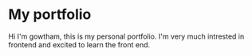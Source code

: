 # My portfolio
Hi I'm gowtham, this is my personal portfolio.
I'm very much intrested in frontend and excited to learn the front end.